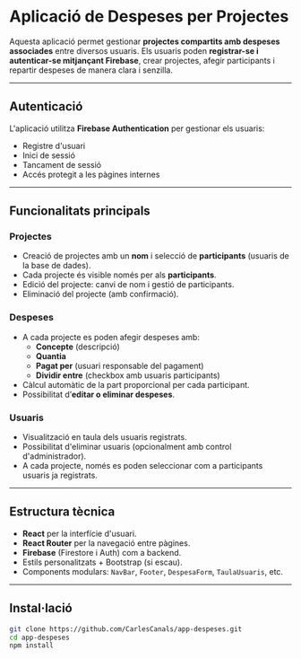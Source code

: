# Aplicació de Despeses per Projectes

Aquesta aplicació permet gestionar **projectes compartits amb despeses associades** entre diversos usuaris. Els usuaris poden **registrar-se i autenticar-se mitjançant Firebase**, crear projectes, afegir participants i repartir despeses de manera clara i senzilla.

---

## Autenticació

L'aplicació utilitza **Firebase Authentication** per gestionar els usuaris:
- Registre d'usuari
- Inici de sessió
- Tancament de sessió
- Accés protegit a les pàgines internes

---

## Funcionalitats principals

### Projectes
- Creació de projectes amb un **nom** i selecció de **participants** (usuaris de la base de dades).
- Cada projecte és visible només per als **participants**.
- Edició del projecte: canvi de nom i gestió de participants.
- Eliminació del projecte (amb confirmació).

### Despeses
- A cada projecte es poden afegir despeses amb:
  - **Concepte** (descripció)
  - **Quantia**
  - **Pagat per** (usuari responsable del pagament)
  - **Dividir entre** (checkbox amb usuaris participants)
- Càlcul automàtic de la part proporcional per cada participant.
- Possibilitat d’**editar o eliminar despeses**.

### Usuaris
- Visualització en taula dels usuaris registrats.
- Possibilitat d'eliminar usuaris (opcionalment amb control d'administrador).
- A cada projecte, només es poden seleccionar com a participants usuaris ja registrats.

---

## Estructura tècnica

- **React** per la interfície d'usuari.
- **React Router** per la navegació entre pàgines.
- **Firebase** (Firestore i Auth) com a backend.
- Estils personalitzats + Bootstrap (si escau).
- Components modulars: `NavBar`, `Footer`, `DespesaForm`, `TaulaUsuaris`, etc.

---

## Instal·lació

```bash
git clone https://github.com/CarlesCanals/app-despeses.git
cd app-despeses
npm install
